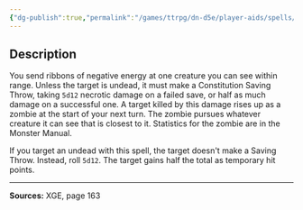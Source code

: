 ```yaml
---
{"dg-publish":true,"permalink":"/games/ttrpg/dn-d5e/player-aids/spells/level-5/negative-energy-flood/","tags":["TTRPG/DND/5e","verbal","material","Spell"],"noteIcon":""}
---
```



## Description
You send ribbons of negative energy at one creature you can see within range.
Unless the target is undead, it must make a Constitution Saving Throw, taking `5d12` necrotic damage on a failed save, or half as much damage on a successful one.
A target killed by this damage rises up as a zombie at the start of your next turn.
The zombie pursues whatever creature it can see that is closest to it.
Statistics for the zombie are in the Monster Manual.

If you target an undead with this spell, the target doesn't make a Saving Throw.
Instead, roll `5d12`.
The target gains half the total as temporary hit points.

---

**Sources:** XGE, page 163
